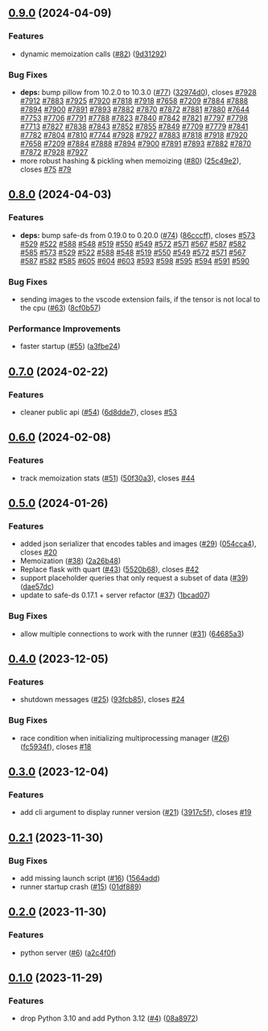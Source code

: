 ## [0.9.0](https://github.com/Safe-DS/Runner/compare/v0.8.0...v0.9.0) (2024-04-09)


### Features

* dynamic memoization calls ([#82](https://github.com/Safe-DS/Runner/issues/82)) ([9d31292](https://github.com/Safe-DS/Runner/commit/9d31292f4eae69bb65a6c6f4b7a8bddade89cc32))


### Bug Fixes

* **deps:** bump pillow from 10.2.0 to 10.3.0 ([#77](https://github.com/Safe-DS/Runner/issues/77)) ([32974d0](https://github.com/Safe-DS/Runner/commit/32974d07acd9cc121fa4d6980c2814c9ec8d6787)), closes [#7928](https://github.com/Safe-DS/Runner/issues/7928) [#7912](https://github.com/Safe-DS/Runner/issues/7912) [#7883](https://github.com/Safe-DS/Runner/issues/7883) [#7925](https://github.com/Safe-DS/Runner/issues/7925) [#7920](https://github.com/Safe-DS/Runner/issues/7920) [#7818](https://github.com/Safe-DS/Runner/issues/7818) [#7918](https://github.com/Safe-DS/Runner/issues/7918) [#7658](https://github.com/Safe-DS/Runner/issues/7658) [#7209](https://github.com/Safe-DS/Runner/issues/7209) [#7884](https://github.com/Safe-DS/Runner/issues/7884) [#7888](https://github.com/Safe-DS/Runner/issues/7888) [#7894](https://github.com/Safe-DS/Runner/issues/7894) [#7900](https://github.com/Safe-DS/Runner/issues/7900) [#7891](https://github.com/Safe-DS/Runner/issues/7891) [#7893](https://github.com/Safe-DS/Runner/issues/7893) [#7882](https://github.com/Safe-DS/Runner/issues/7882) [#7870](https://github.com/Safe-DS/Runner/issues/7870) [#7872](https://github.com/Safe-DS/Runner/issues/7872) [#7881](https://github.com/Safe-DS/Runner/issues/7881) [#7880](https://github.com/Safe-DS/Runner/issues/7880) [#7644](https://github.com/Safe-DS/Runner/issues/7644) [#7753](https://github.com/Safe-DS/Runner/issues/7753) [#7706](https://github.com/Safe-DS/Runner/issues/7706) [#7791](https://github.com/Safe-DS/Runner/issues/7791) [#7788](https://github.com/Safe-DS/Runner/issues/7788) [#7823](https://github.com/Safe-DS/Runner/issues/7823) [#7840](https://github.com/Safe-DS/Runner/issues/7840) [#7842](https://github.com/Safe-DS/Runner/issues/7842) [#7821](https://github.com/Safe-DS/Runner/issues/7821) [#7797](https://github.com/Safe-DS/Runner/issues/7797) [#7798](https://github.com/Safe-DS/Runner/issues/7798) [#7713](https://github.com/Safe-DS/Runner/issues/7713) [#7827](https://github.com/Safe-DS/Runner/issues/7827) [#7838](https://github.com/Safe-DS/Runner/issues/7838) [#7843](https://github.com/Safe-DS/Runner/issues/7843) [#7852](https://github.com/Safe-DS/Runner/issues/7852) [#7855](https://github.com/Safe-DS/Runner/issues/7855) [#7849](https://github.com/Safe-DS/Runner/issues/7849) [#7709](https://github.com/Safe-DS/Runner/issues/7709) [#7779](https://github.com/Safe-DS/Runner/issues/7779) [#7841](https://github.com/Safe-DS/Runner/issues/7841) [#7782](https://github.com/Safe-DS/Runner/issues/7782) [#7804](https://github.com/Safe-DS/Runner/issues/7804) [#7810](https://github.com/Safe-DS/Runner/issues/7810) [#7744](https://github.com/Safe-DS/Runner/issues/7744) [#7928](https://github.com/Safe-DS/Runner/issues/7928) [#7927](https://github.com/Safe-DS/Runner/issues/7927) [#7883](https://github.com/Safe-DS/Runner/issues/7883) [#7818](https://github.com/Safe-DS/Runner/issues/7818) [#7918](https://github.com/Safe-DS/Runner/issues/7918) [#7920](https://github.com/Safe-DS/Runner/issues/7920) [#7658](https://github.com/Safe-DS/Runner/issues/7658) [#7209](https://github.com/Safe-DS/Runner/issues/7209) [#7884](https://github.com/Safe-DS/Runner/issues/7884) [#7888](https://github.com/Safe-DS/Runner/issues/7888) [#7894](https://github.com/Safe-DS/Runner/issues/7894) [#7900](https://github.com/Safe-DS/Runner/issues/7900) [#7891](https://github.com/Safe-DS/Runner/issues/7891) [#7893](https://github.com/Safe-DS/Runner/issues/7893) [#7882](https://github.com/Safe-DS/Runner/issues/7882) [#7870](https://github.com/Safe-DS/Runner/issues/7870) [#7872](https://github.com/Safe-DS/Runner/issues/7872) [#7928](https://github.com/Safe-DS/Runner/issues/7928) [#7927](https://github.com/Safe-DS/Runner/issues/7927)
* more robust hashing & pickling when memoizing ([#80](https://github.com/Safe-DS/Runner/issues/80)) ([25c49e2](https://github.com/Safe-DS/Runner/commit/25c49e29da2506d514485b001dd8fc27caf230f9)), closes [#75](https://github.com/Safe-DS/Runner/issues/75) [#79](https://github.com/Safe-DS/Runner/issues/79)

## [0.8.0](https://github.com/Safe-DS/Runner/compare/v0.7.0...v0.8.0) (2024-04-03)


### Features

* **deps:** bump safe-ds from 0.19.0 to 0.20.0 ([#74](https://github.com/Safe-DS/Runner/issues/74)) ([86cccff](https://github.com/Safe-DS/Runner/commit/86cccff7d2230075eccc443d3bd55b31d2816bb5)), closes [#573](https://github.com/Safe-DS/Runner/issues/573) [#529](https://github.com/Safe-DS/Runner/issues/529) [#522](https://github.com/Safe-DS/Runner/issues/522) [#588](https://github.com/Safe-DS/Runner/issues/588) [#548](https://github.com/Safe-DS/Runner/issues/548) [#519](https://github.com/Safe-DS/Runner/issues/519) [#550](https://github.com/Safe-DS/Runner/issues/550) [#549](https://github.com/Safe-DS/Runner/issues/549) [#572](https://github.com/Safe-DS/Runner/issues/572) [#571](https://github.com/Safe-DS/Runner/issues/571) [#567](https://github.com/Safe-DS/Runner/issues/567) [#587](https://github.com/Safe-DS/Runner/issues/587) [#582](https://github.com/Safe-DS/Runner/issues/582) [#585](https://github.com/Safe-DS/Runner/issues/585) [#573](https://github.com/Safe-DS/Runner/issues/573) [#529](https://github.com/Safe-DS/Runner/issues/529) [#522](https://github.com/Safe-DS/Runner/issues/522) [#588](https://github.com/Safe-DS/Runner/issues/588) [#548](https://github.com/Safe-DS/Runner/issues/548) [#519](https://github.com/Safe-DS/Runner/issues/519) [#550](https://github.com/Safe-DS/Runner/issues/550) [#549](https://github.com/Safe-DS/Runner/issues/549) [#572](https://github.com/Safe-DS/Runner/issues/572) [#571](https://github.com/Safe-DS/Runner/issues/571) [#567](https://github.com/Safe-DS/Runner/issues/567) [#587](https://github.com/Safe-DS/Runner/issues/587) [#582](https://github.com/Safe-DS/Runner/issues/582) [#585](https://github.com/Safe-DS/Runner/issues/585) [#605](https://github.com/Safe-DS/Runner/issues/605) [#604](https://github.com/Safe-DS/Runner/issues/604) [#603](https://github.com/Safe-DS/Runner/issues/603) [#593](https://github.com/Safe-DS/Runner/issues/593) [#598](https://github.com/Safe-DS/Runner/issues/598) [#595](https://github.com/Safe-DS/Runner/issues/595) [#594](https://github.com/Safe-DS/Runner/issues/594) [#591](https://github.com/Safe-DS/Runner/issues/591) [#590](https://github.com/Safe-DS/Runner/issues/590)


### Bug Fixes

* sending images to the vscode extension fails, if the tensor is not local to the cpu ([#63](https://github.com/Safe-DS/Runner/issues/63)) ([8cf0b57](https://github.com/Safe-DS/Runner/commit/8cf0b5702eedec1cadd2225e6665f4cdcb69b6f8))


### Performance Improvements

* faster startup ([#55](https://github.com/Safe-DS/Runner/issues/55)) ([a3fbe24](https://github.com/Safe-DS/Runner/commit/a3fbe24769254d9180c84e5085685113e49a7f6a))

## [0.7.0](https://github.com/Safe-DS/Runner/compare/v0.6.0...v0.7.0) (2024-02-22)


### Features

* cleaner public api ([#54](https://github.com/Safe-DS/Runner/issues/54)) ([6d8dde7](https://github.com/Safe-DS/Runner/commit/6d8dde746729ff40ad0df4a548e7d607afe27f5c)), closes [#53](https://github.com/Safe-DS/Runner/issues/53)

## [0.6.0](https://github.com/Safe-DS/Runner/compare/v0.5.0...v0.6.0) (2024-02-08)


### Features

* track memoization stats ([#51](https://github.com/Safe-DS/Runner/issues/51)) ([50f30a3](https://github.com/Safe-DS/Runner/commit/50f30a36cf5579f74605992c4e80fd2f6f7f5d7d)), closes [#44](https://github.com/Safe-DS/Runner/issues/44)

## [0.5.0](https://github.com/Safe-DS/Runner/compare/v0.4.0...v0.5.0) (2024-01-26)


### Features

* added json serializer that encodes tables and images ([#29](https://github.com/Safe-DS/Runner/issues/29)) ([054cca4](https://github.com/Safe-DS/Runner/commit/054cca4cf8025932c0a73e1f734a31fb20cab99a)), closes [#20](https://github.com/Safe-DS/Runner/issues/20)
* Memoization ([#38](https://github.com/Safe-DS/Runner/issues/38)) ([2a26b48](https://github.com/Safe-DS/Runner/commit/2a26b48405225516e550703f3f9cdce49079eaae))
* Replace flask with quart ([#43](https://github.com/Safe-DS/Runner/issues/43)) ([5520b68](https://github.com/Safe-DS/Runner/commit/5520b68143795609513e63def569cdbec0e6df6a)), closes [#42](https://github.com/Safe-DS/Runner/issues/42)
* support placeholder queries that only request a subset of data ([#39](https://github.com/Safe-DS/Runner/issues/39)) ([dae57dc](https://github.com/Safe-DS/Runner/commit/dae57dc93134cfe5e1ec0d1e5120c66aaf77f085))
* update to safe-ds 0.17.1 + server refactor ([#37](https://github.com/Safe-DS/Runner/issues/37)) ([1bcad07](https://github.com/Safe-DS/Runner/commit/1bcad07fdbea1051a4334029e64dc5b4cf7e0ba0))


### Bug Fixes

* allow multiple connections to work with the runner ([#31](https://github.com/Safe-DS/Runner/issues/31)) ([64685a3](https://github.com/Safe-DS/Runner/commit/64685a36840dc5785e756a27d1b3c2396e71e47b))

## [0.4.0](https://github.com/Safe-DS/Runner/compare/v0.3.0...v0.4.0) (2023-12-05)


### Features

* shutdown messages ([#25](https://github.com/Safe-DS/Runner/issues/25)) ([93fcb85](https://github.com/Safe-DS/Runner/commit/93fcb85de9adff9b4206627447ad79347c43dfaa)), closes [#24](https://github.com/Safe-DS/Runner/issues/24)


### Bug Fixes

* race condition when initializing multiprocessing manager ([#26](https://github.com/Safe-DS/Runner/issues/26)) ([fc5934f](https://github.com/Safe-DS/Runner/commit/fc5934f7ad1c5d91aedb439a0f91396d519afd2b)), closes [#18](https://github.com/Safe-DS/Runner/issues/18)

## [0.3.0](https://github.com/Safe-DS/Runner/compare/v0.2.1...v0.3.0) (2023-12-04)


### Features

* add cli argument to display runner version ([#21](https://github.com/Safe-DS/Runner/issues/21)) ([3917c5f](https://github.com/Safe-DS/Runner/commit/3917c5f7491711367c872d907800e869de255cd8)), closes [#19](https://github.com/Safe-DS/Runner/issues/19)

## [0.2.1](https://github.com/Safe-DS/Runner/compare/v0.2.0...v0.2.1) (2023-11-30)


### Bug Fixes

* add missing launch script ([#16](https://github.com/Safe-DS/Runner/issues/16)) ([1564add](https://github.com/Safe-DS/Runner/commit/1564add6f868869297f39151499f174c47750f8d))
* runner startup crash ([#15](https://github.com/Safe-DS/Runner/issues/15)) ([01df889](https://github.com/Safe-DS/Runner/commit/01df8891985b240ebd1ed2f1560f0cdacb1f6a55))

## [0.2.0](https://github.com/Safe-DS/Runner/compare/v0.1.0...v0.2.0) (2023-11-30)


### Features

* python server ([#6](https://github.com/Safe-DS/Runner/issues/6)) ([a2c4f0f](https://github.com/Safe-DS/Runner/commit/a2c4f0f1d0cd084bce47e4baf888ef50bf2e22df))

## [0.1.0](https://github.com/Safe-DS/Runner/compare/v0.0.1...v0.1.0) (2023-11-29)


### Features

* drop Python 3.10 and add Python 3.12 ([#4](https://github.com/Safe-DS/Runner/issues/4)) ([08a8972](https://github.com/Safe-DS/Runner/commit/08a8972af06a3ee26a6da4b133403e5e78933185))
